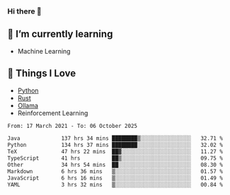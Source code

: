 ### Hi there 👋
<!-- ## About Me -->

## 🌱 I’m currently learning
- Machine Learning

## 🥰 Things I Love
- [Python](https://www.python.org/) 
- [Rust](https://www.rust-lang.org/)
- [Ollama](https://ollama.com)
- Reinforcement Learning

<!--START_SECTION:waka-->

```txt
From: 17 March 2021 - To: 06 October 2025

Java             137 hrs 34 mins ████████▒░░░░░░░░░░░░░░░░   32.71 %
Python           134 hrs 37 mins ████████░░░░░░░░░░░░░░░░░   32.02 %
TeX              47 hrs 22 mins  ██▓░░░░░░░░░░░░░░░░░░░░░░   11.27 %
TypeScript       41 hrs          ██▒░░░░░░░░░░░░░░░░░░░░░░   09.75 %
Other            34 hrs 54 mins  ██░░░░░░░░░░░░░░░░░░░░░░░   08.30 %
Markdown         6 hrs 36 mins   ▒░░░░░░░░░░░░░░░░░░░░░░░░   01.57 %
JavaScript       6 hrs 16 mins   ▒░░░░░░░░░░░░░░░░░░░░░░░░   01.49 %
YAML             3 hrs 32 mins   ▒░░░░░░░░░░░░░░░░░░░░░░░░   00.84 %
```

<!--END_SECTION:waka-->

<!--
**CharlesC03/CharlesC03** is a ✨ _special_ ✨ repository because its `README.md` (this file) appears on your GitHub profile.

Here are some ideas to get you started:

- 🔭 I’m currently working on ...
- 🌱 I’m currently learning ...
- 👯 I’m looking to collaborate on ...
- 🤔 I’m looking for help with ...
- 💬 Ask me about ...
- 📫 How to reach me: ...
- 😄 Pronouns: ...
- ⚡ Fun fact: ...
-->
